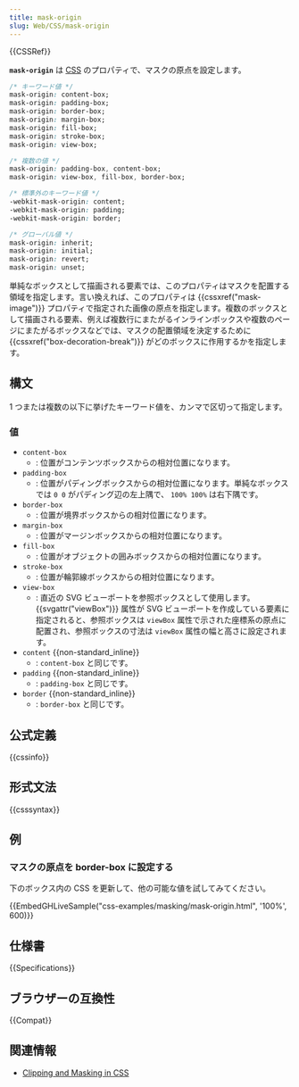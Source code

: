 ```yaml
---
title: mask-origin
slug: Web/CSS/mask-origin
---
```


{{CSSRef}}

**`mask-origin`** は [CSS](/ja/docs/Web/CSS) のプロパティで、マスクの原点を設定します。

```css
/* キーワード値 */
mask-origin: content-box;
mask-origin: padding-box;
mask-origin: border-box;
mask-origin: margin-box;
mask-origin: fill-box;
mask-origin: stroke-box;
mask-origin: view-box;

/* 複数の値 */
mask-origin: padding-box, content-box;
mask-origin: view-box, fill-box, border-box;

/* 標準外のキーワード値 */
-webkit-mask-origin: content;
-webkit-mask-origin: padding;
-webkit-mask-origin: border;

/* グローバル値 */
mask-origin: inherit;
mask-origin: initial;
mask-origin: revert;
mask-origin: unset;
```

単純なボックスとして描画される要素では、このプロパティはマスクを配置する領域を指定します。言い換えれば、このプロパティは {{cssxref("mask-image")}} プロパティで指定された画像の原点を指定します。複数のボックスとして描画される要素、例えば複数行にまたがるインラインボックスや複数のページにまたがるボックスなどでは、マスクの配置領域を決定するために {{cssxref("box-decoration-break")}} がどのボックスに作用するかを指定します。

## 構文

1 つまたは複数の以下に挙げたキーワード値を、カンマで区切って指定します。

### 値

- `content-box`
  - : 位置がコンテンツボックスからの相対位置になります。
- `padding-box`
  - : 位置がパディングボックスからの相対位置になります。単純なボックスでは `0 0` がパディング辺の左上隅で、 `100% 100%` は右下隅です。
- `border-box`
  - : 位置が境界ボックスからの相対位置になります。
- `margin-box`
  - : 位置がマージンボックスからの相対位置になります。
- `fill-box`
  - : 位置がオブジェクトの囲みボックスからの相対位置になります。
- `stroke-box`
  - : 位置が輪郭線ボックスからの相対位置になります。
- `view-box`
  - : 直近の SVG ビューポートを参照ボックスとして使用します。 {{svgattr("viewBox")}} 属性が SVG ビューポートを作成している要素に指定されると、参照ボックスは `viewBox` 属性で示された座標系の原点に配置され、参照ボックスの寸法は `viewBox` 属性の幅と高さに設定されます。
- `content` {{non-standard_inline}}
  - : `content-box` と同じです。
- `padding` {{non-standard_inline}}
  - : `padding-box` と同じです。
- `border` {{non-standard_inline}}
  - : `border-box` と同じです。

## 公式定義

{{cssinfo}}

## 形式文法

{{csssyntax}}

## 例

### マスクの原点を border-box に設定する

下のボックス内の CSS を更新して、他の可能な値を試してみてください。

{{EmbedGHLiveSample("css-examples/masking/mask-origin.html", '100%', 600)}}

## 仕様書

{{Specifications}}

## ブラウザーの互換性

{{Compat}}

## 関連情報

- [Clipping and Masking in CSS](https://css-tricks.com/clipping-masking-css/)

